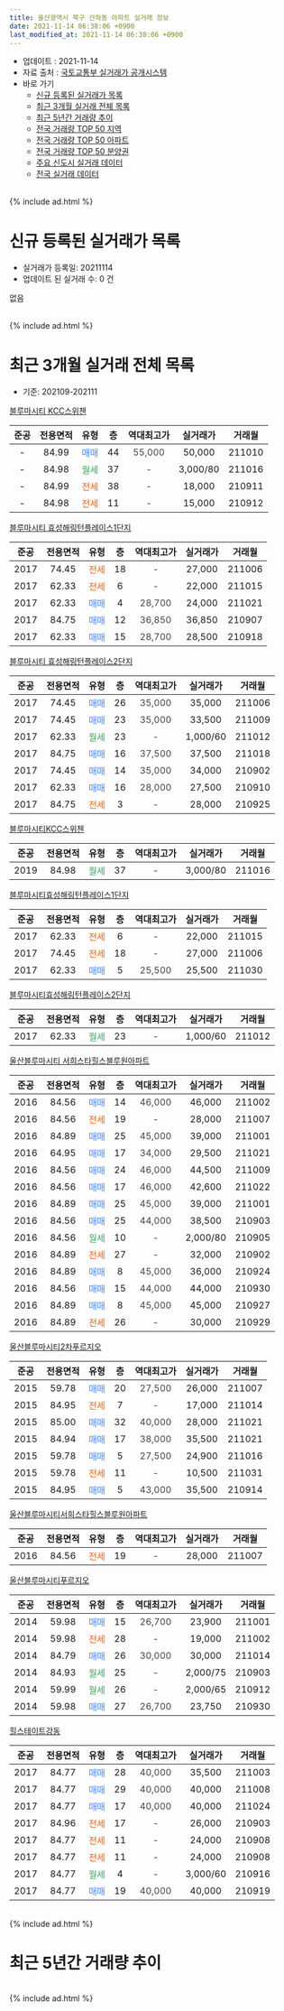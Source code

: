 ```yaml
---
title: 울산광역시 북구 산하동 아파트 실거래 정보
date: 2021-11-14 06:38:06 +0900
last_modified_at: 2021-11-14 06:38:06 +0900
---
```


* 업데이트 : 2021-11-14
* 자료 출처 : [국토교통부 실거래가 공개시스템](http://rt.molit.go.kr)
* 바로 가기
    * [신규 등록된 실거래가 목록](#신규-등록된-실거래가-목록)
    * [최근 3개월 실거래 전체 목록](#최근-3개월-실거래-전체-목록)
    * [최근 5년간 거래량 추이](#최근-5년간-거래량-추이)
    * [전국 거래량 TOP 50 지역](https://inasie.github.io/apt-trade-info/최근-3개월-전국에서-가장-거래가-많이-발생한-지역)
    * [전국 거래량 TOP 50 아파트](https://inasie.github.io/apt-trade-info/최근-3개월-전국에서-가장-거래가-많이-발생한-아파트)
    * [전국 거래량 TOP 50 분양권](https://inasie.github.io/apt-trade-info/최근-3개월-전국에서-가장-거래가-많이-발생한-분양권)
    * [주요 신도시 실거래 데이터](https://inasie.github.io/apt-trade-info/주요-신도시)
    * [전국 실거래 데이터](https://inasie.github.io/apt-trade-info/전국)
<br>
{% include ad.html %}
<br>

# 신규 등록된 실거래가 목록
* 실거래가 등록일: 20211114
* 업데이트 된 실거래 수: 0 건

없음

<br>
{% include ad.html %}
<br>

# 최근 3개월 실거래 전체 목록
* 기준: 202109-202111


[블루마시티 KCC스위첸](https://search.naver.com/search.naver?query=%EC%9A%B8%EC%82%B0%EA%B4%91%EC%97%AD%EC%8B%9C+%EB%B6%81%EA%B5%AC+%EC%82%B0%ED%95%98%EB%8F%99+%EB%B8%94%EB%A3%A8%EB%A7%88%EC%8B%9C%ED%8B%B0+KCC%EC%8A%A4%EC%9C%84%EC%B2%B8)

|준공|전용면적|유형|층|역대최고가|실거래가|거래월|
|:---:|:---:|:---:|:---:|:---:|:---:|:---:|
|-|84.99|<span style="color:#4285f3">매매</span>|44|<span style="color:#444444">55,000</span>|50,000|211010|
|-|84.98|<span style="color:#34a853">월세</span>|37|<span style="color:#444444">-</span>|3,000/80|211016|
|-|84.99|<span style="color:#ff5a00">전세</span>|38|<span style="color:#444444">-</span>|18,000|210911|
|-|84.98|<span style="color:#ff5a00">전세</span>|11|<span style="color:#444444">-</span>|15,000|210912|

[블루마시티 효성해링턴플레이스1단지](https://search.naver.com/search.naver?query=%EC%9A%B8%EC%82%B0%EA%B4%91%EC%97%AD%EC%8B%9C+%EB%B6%81%EA%B5%AC+%EC%82%B0%ED%95%98%EB%8F%99+%EB%B8%94%EB%A3%A8%EB%A7%88%EC%8B%9C%ED%8B%B0+%ED%9A%A8%EC%84%B1%ED%95%B4%EB%A7%81%ED%84%B4%ED%94%8C%EB%A0%88%EC%9D%B4%EC%8A%A41%EB%8B%A8%EC%A7%80)

|준공|전용면적|유형|층|역대최고가|실거래가|거래월|
|:---:|:---:|:---:|:---:|:---:|:---:|:---:|
|2017|74.45|<span style="color:#ff5a00">전세</span>|18|<span style="color:#444444">-</span>|27,000|211006|
|2017|62.33|<span style="color:#ff5a00">전세</span>|6|<span style="color:#444444">-</span>|22,000|211015|
|2017|62.33|<span style="color:#4285f3">매매</span>|4|<span style="color:#444444">28,700</span>|24,000|211021|
|2017|84.75|<span style="color:#4285f3">매매</span>|12|<span style="color:#444444">36,850</span>|36,850|210907|
|2017|62.33|<span style="color:#4285f3">매매</span>|15|<span style="color:#444444">28,700</span>|28,500|210918|

[블루마시티 효성해링턴플레이스2단지](https://search.naver.com/search.naver?query=%EC%9A%B8%EC%82%B0%EA%B4%91%EC%97%AD%EC%8B%9C+%EB%B6%81%EA%B5%AC+%EC%82%B0%ED%95%98%EB%8F%99+%EB%B8%94%EB%A3%A8%EB%A7%88%EC%8B%9C%ED%8B%B0+%ED%9A%A8%EC%84%B1%ED%95%B4%EB%A7%81%ED%84%B4%ED%94%8C%EB%A0%88%EC%9D%B4%EC%8A%A42%EB%8B%A8%EC%A7%80)

|준공|전용면적|유형|층|역대최고가|실거래가|거래월|
|:---:|:---:|:---:|:---:|:---:|:---:|:---:|
|2017|74.45|<span style="color:#4285f3">매매</span>|26|<span style="color:#444444">35,000</span>|35,000|211006|
|2017|74.45|<span style="color:#4285f3">매매</span>|23|<span style="color:#444444">35,000</span>|33,500|211009|
|2017|62.33|<span style="color:#34a853">월세</span>|23|<span style="color:#444444">-</span>|1,000/60|211012|
|2017|84.75|<span style="color:#4285f3">매매</span>|16|<span style="color:#444444">37,500</span>|37,500|211018|
|2017|74.45|<span style="color:#4285f3">매매</span>|14|<span style="color:#444444">35,000</span>|34,000|210902|
|2017|62.33|<span style="color:#4285f3">매매</span>|16|<span style="color:#444444">28,000</span>|27,500|210910|
|2017|84.75|<span style="color:#ff5a00">전세</span>|3|<span style="color:#444444">-</span>|28,000|210925|

[블루마시티KCC스위첸](https://search.naver.com/search.naver?query=%EC%9A%B8%EC%82%B0%EA%B4%91%EC%97%AD%EC%8B%9C+%EB%B6%81%EA%B5%AC+%EC%82%B0%ED%95%98%EB%8F%99+%EB%B8%94%EB%A3%A8%EB%A7%88%EC%8B%9C%ED%8B%B0KCC%EC%8A%A4%EC%9C%84%EC%B2%B8)

|준공|전용면적|유형|층|역대최고가|실거래가|거래월|
|:---:|:---:|:---:|:---:|:---:|:---:|:---:|
|2019|84.98|<span style="color:#34a853">월세</span>|37|<span style="color:#444444">-</span>|3,000/80|211016|

[블루마시티효성해링턴플레이스1단지](https://search.naver.com/search.naver?query=%EC%9A%B8%EC%82%B0%EA%B4%91%EC%97%AD%EC%8B%9C+%EB%B6%81%EA%B5%AC+%EC%82%B0%ED%95%98%EB%8F%99+%EB%B8%94%EB%A3%A8%EB%A7%88%EC%8B%9C%ED%8B%B0%ED%9A%A8%EC%84%B1%ED%95%B4%EB%A7%81%ED%84%B4%ED%94%8C%EB%A0%88%EC%9D%B4%EC%8A%A41%EB%8B%A8%EC%A7%80)

|준공|전용면적|유형|층|역대최고가|실거래가|거래월|
|:---:|:---:|:---:|:---:|:---:|:---:|:---:|
|2017|62.33|<span style="color:#ff5a00">전세</span>|6|<span style="color:#444444">-</span>|22,000|211015|
|2017|74.45|<span style="color:#ff5a00">전세</span>|18|<span style="color:#444444">-</span>|27,000|211006|
|2017|62.33|<span style="color:#4285f3">매매</span>|5|<span style="color:#444444">25,500</span>|25,500|211030|

[블루마시티효성해링턴플레이스2단지](https://search.naver.com/search.naver?query=%EC%9A%B8%EC%82%B0%EA%B4%91%EC%97%AD%EC%8B%9C+%EB%B6%81%EA%B5%AC+%EC%82%B0%ED%95%98%EB%8F%99+%EB%B8%94%EB%A3%A8%EB%A7%88%EC%8B%9C%ED%8B%B0%ED%9A%A8%EC%84%B1%ED%95%B4%EB%A7%81%ED%84%B4%ED%94%8C%EB%A0%88%EC%9D%B4%EC%8A%A42%EB%8B%A8%EC%A7%80)

|준공|전용면적|유형|층|역대최고가|실거래가|거래월|
|:---:|:---:|:---:|:---:|:---:|:---:|:---:|
|2017|62.33|<span style="color:#34a853">월세</span>|23|<span style="color:#444444">-</span>|1,000/60|211012|

[울산블루마시티 서희스타힐스블루원아파트](https://search.naver.com/search.naver?query=%EC%9A%B8%EC%82%B0%EA%B4%91%EC%97%AD%EC%8B%9C+%EB%B6%81%EA%B5%AC+%EC%82%B0%ED%95%98%EB%8F%99+%EC%9A%B8%EC%82%B0%EB%B8%94%EB%A3%A8%EB%A7%88%EC%8B%9C%ED%8B%B0+%EC%84%9C%ED%9D%AC%EC%8A%A4%ED%83%80%ED%9E%90%EC%8A%A4%EB%B8%94%EB%A3%A8%EC%9B%90%EC%95%84%ED%8C%8C%ED%8A%B8)

|준공|전용면적|유형|층|역대최고가|실거래가|거래월|
|:---:|:---:|:---:|:---:|:---:|:---:|:---:|
|2016|84.56|<span style="color:#4285f3">매매</span>|14|<span style="color:#444444">46,000</span>|46,000|211002|
|2016|84.56|<span style="color:#ff5a00">전세</span>|19|<span style="color:#444444">-</span>|28,000|211007|
|2016|84.89|<span style="color:#4285f3">매매</span>|25|<span style="color:#444444">45,000</span>|39,000|211001|
|2016|64.95|<span style="color:#4285f3">매매</span>|17|<span style="color:#444444">34,000</span>|29,500|211021|
|2016|84.56|<span style="color:#4285f3">매매</span>|24|<span style="color:#444444">46,000</span>|44,500|211009|
|2016|84.56|<span style="color:#4285f3">매매</span>|17|<span style="color:#444444">46,000</span>|42,600|211022|
|2016|84.89|<span style="color:#4285f3">매매</span>|25|<span style="color:#444444">45,000</span>|39,000|211001|
|2016|84.56|<span style="color:#4285f3">매매</span>|25|<span style="color:#444444">44,000</span>|38,500|210903|
|2016|84.56|<span style="color:#34a853">월세</span>|10|<span style="color:#444444">-</span>|2,000/80|210905|
|2016|84.89|<span style="color:#ff5a00">전세</span>|27|<span style="color:#444444">-</span>|32,000|210902|
|2016|84.89|<span style="color:#4285f3">매매</span>|8|<span style="color:#444444">45,000</span>|36,000|210924|
|2016|84.56|<span style="color:#4285f3">매매</span>|15|<span style="color:#444444">44,000</span>|44,000|210930|
|2016|84.89|<span style="color:#4285f3">매매</span>|8|<span style="color:#444444">45,000</span>|45,000|210927|
|2016|84.89|<span style="color:#ff5a00">전세</span>|26|<span style="color:#444444">-</span>|30,000|210929|

[울산블루마시티2차푸르지오](https://search.naver.com/search.naver?query=%EC%9A%B8%EC%82%B0%EA%B4%91%EC%97%AD%EC%8B%9C+%EB%B6%81%EA%B5%AC+%EC%82%B0%ED%95%98%EB%8F%99+%EC%9A%B8%EC%82%B0%EB%B8%94%EB%A3%A8%EB%A7%88%EC%8B%9C%ED%8B%B02%EC%B0%A8%ED%91%B8%EB%A5%B4%EC%A7%80%EC%98%A4)

|준공|전용면적|유형|층|역대최고가|실거래가|거래월|
|:---:|:---:|:---:|:---:|:---:|:---:|:---:|
|2015|59.78|<span style="color:#4285f3">매매</span>|20|<span style="color:#444444">27,500</span>|26,000|211007|
|2015|84.95|<span style="color:#ff5a00">전세</span>|7|<span style="color:#444444">-</span>|17,000|211014|
|2015|85.00|<span style="color:#4285f3">매매</span>|32|<span style="color:#444444">40,000</span>|28,000|211021|
|2015|84.94|<span style="color:#4285f3">매매</span>|17|<span style="color:#444444">38,000</span>|35,500|211021|
|2015|59.78|<span style="color:#4285f3">매매</span>|5|<span style="color:#444444">27,500</span>|24,900|211016|
|2015|59.78|<span style="color:#ff5a00">전세</span>|11|<span style="color:#444444">-</span>|10,500|211031|
|2015|84.95|<span style="color:#4285f3">매매</span>|5|<span style="color:#444444">43,000</span>|35,500|210914|


<script async src="//pagead2.googlesyndication.com/pagead/js/adsbygoogle.js"></script>
<!-- 기본 -->
<ins class="adsbygoogle"
     style="display:block"
     data-ad-client="ca-pub-2446590836940007"
     data-ad-slot="1659523306"
     data-ad-format="auto"
     data-full-width-responsive="true"></ins>
<script>
(adsbygoogle = window.adsbygoogle || []).push({});
</script>


[울산블루마시티서희스타힐스블루원아파트](https://search.naver.com/search.naver?query=%EC%9A%B8%EC%82%B0%EA%B4%91%EC%97%AD%EC%8B%9C+%EB%B6%81%EA%B5%AC+%EC%82%B0%ED%95%98%EB%8F%99+%EC%9A%B8%EC%82%B0%EB%B8%94%EB%A3%A8%EB%A7%88%EC%8B%9C%ED%8B%B0%EC%84%9C%ED%9D%AC%EC%8A%A4%ED%83%80%ED%9E%90%EC%8A%A4%EB%B8%94%EB%A3%A8%EC%9B%90%EC%95%84%ED%8C%8C%ED%8A%B8)

|준공|전용면적|유형|층|역대최고가|실거래가|거래월|
|:---:|:---:|:---:|:---:|:---:|:---:|:---:|
|2016|84.56|<span style="color:#ff5a00">전세</span>|19|<span style="color:#444444">-</span>|28,000|211007|

[울산블루마시티푸르지오](https://search.naver.com/search.naver?query=%EC%9A%B8%EC%82%B0%EA%B4%91%EC%97%AD%EC%8B%9C+%EB%B6%81%EA%B5%AC+%EC%82%B0%ED%95%98%EB%8F%99+%EC%9A%B8%EC%82%B0%EB%B8%94%EB%A3%A8%EB%A7%88%EC%8B%9C%ED%8B%B0%ED%91%B8%EB%A5%B4%EC%A7%80%EC%98%A4)

|준공|전용면적|유형|층|역대최고가|실거래가|거래월|
|:---:|:---:|:---:|:---:|:---:|:---:|:---:|
|2014|59.98|<span style="color:#4285f3">매매</span>|15|<span style="color:#444444">26,700</span>|23,900|211001|
|2014|59.98|<span style="color:#ff5a00">전세</span>|28|<span style="color:#444444">-</span>|19,000|211002|
|2014|84.79|<span style="color:#4285f3">매매</span>|26|<span style="color:#444444">30,000</span>|30,000|211014|
|2014|84.93|<span style="color:#34a853">월세</span>|25|<span style="color:#444444">-</span>|2,000/75|210903|
|2014|59.99|<span style="color:#34a853">월세</span>|26|<span style="color:#444444">-</span>|2,000/65|210912|
|2014|59.98|<span style="color:#4285f3">매매</span>|27|<span style="color:#444444">26,700</span>|23,750|210930|

[힐스테이트강동](https://search.naver.com/search.naver?query=%EC%9A%B8%EC%82%B0%EA%B4%91%EC%97%AD%EC%8B%9C+%EB%B6%81%EA%B5%AC+%EC%82%B0%ED%95%98%EB%8F%99+%ED%9E%90%EC%8A%A4%ED%85%8C%EC%9D%B4%ED%8A%B8%EA%B0%95%EB%8F%99)

|준공|전용면적|유형|층|역대최고가|실거래가|거래월|
|:---:|:---:|:---:|:---:|:---:|:---:|:---:|
|2017|84.77|<span style="color:#4285f3">매매</span>|28|<span style="color:#444444">40,000</span>|35,500|211003|
|2017|84.77|<span style="color:#4285f3">매매</span>|29|<span style="color:#444444">40,000</span>|40,000|211008|
|2017|84.77|<span style="color:#4285f3">매매</span>|17|<span style="color:#444444">40,000</span>|40,000|211024|
|2017|84.96|<span style="color:#ff5a00">전세</span>|17|<span style="color:#444444">-</span>|26,000|210903|
|2017|84.77|<span style="color:#ff5a00">전세</span>|11|<span style="color:#444444">-</span>|24,000|210908|
|2017|84.77|<span style="color:#ff5a00">전세</span>|11|<span style="color:#444444">-</span>|24,000|210908|
|2017|84.77|<span style="color:#34a853">월세</span>|4|<span style="color:#444444">-</span>|3,000/60|210916|
|2017|84.77|<span style="color:#4285f3">매매</span>|19|<span style="color:#444444">40,000</span>|40,000|210919|


<br>
{% include ad.html %}
<br>

# 최근 5년간 거래량 추이


<div style="width:100%;">
    <canvas id="deal_progress" height="200"></canvas>
</div>

<script>
new Chart(document.getElementById("deal_progress"), {
    type: 'line',
    data: {
        labels: ['201611','201612','201701','201702','201703','201704','201705','201706','201707','201708','201709','201710','201711','201712','201801','201802','201803','201804','201805','201806','201807','201808','201809','201810','201811','201812','201901','201902','201903','201904','201905','201906','201907','201908','201909','201910','201911','201912','202001','202002','202003','202004','202005','202006','202007','202008','202009','202010','202011','202012','202101','202102','202103','202104','202105','202106','202107','202108','202109','202110','202111'],
        datasets: [{
            label: '매매',
            pointRadius: 1,
            data: [9, 3, 2, 3, 5, 17, 27, 33, 30, 33, 22, 10, 8, 6, 8, 5, 12, 12, 16, 21, 15, 16, 13, 21, 13, 12, 15, 19, 23, 33, 31, 34, 24, 17, 15, 29, 37, 24, 32, 49, 23, 17, 24, 34, 57, 31, 39, 56, 71, 70, 40, 18, 24, 41, 37, 28, 18, 24, 11, 21, 0],
            borderColor: "rgba(255, 201, 14, 1)",
            backgroundColor: "rgba(255, 201, 14, 0.5)",
            fill: false,
            lineTension: 0
        },{
            label: '전월세',
            pointRadius: 1,
            data: [12, 11, 12, 42, 52, 44, 41, 52, 62, 32, 21, 7, 19, 8, 13, 12, 17, 25, 18, 20, 20, 21, 22, 18, 12, 10, 13, 17, 17, 40, 23, 44, 38, 34, 19, 23, 24, 25, 26, 46, 36, 19, 23, 24, 20, 17, 22, 13, 8, 23, 24, 10, 26, 29, 39, 37, 35, 14, 12, 13, 0],
            borderColor: "rgba(0, 141, 185, 1)",
            backgroundColor: "rgba(0, 141, 185, 0.5)",
            fill: false,
            lineTension: 0
        }
        ]
    },
    options: {
        responsive: true,
        title: {
            display: false
        },
        tooltips: {
            mode: 'index',
            intersect: false
        },
        hover: {
            mode: 'nearest',
            intersect: true
        },
        scales: {
            xAxes: [{
                display: true,
                scaleLabel: {
                    display: true,
                    labelString: '년/월'
                }
            }],
            yAxes: [{
                display: true,
                ticks: {
                    suggestedMin: 0,
                },
                scaleLabel: {
                    display: true,
                    labelString: '실거래 수'
                }
            }]
        }
    }
});

</script>


<br>
{% include ad.html %}
<br>

